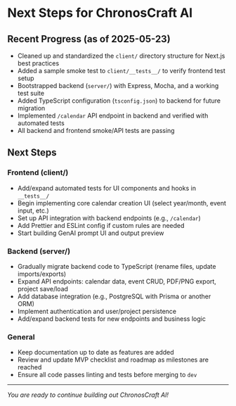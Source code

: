 # Next Steps for ChronosCraft AI

## Recent Progress (as of 2025-05-23)

- Cleaned up and standardized the `client/` directory structure for Next.js best practices
- Added a sample smoke test to `client/__tests__/` to verify frontend test setup
- Bootstrapped backend (`server/`) with Express, Mocha, and a working test suite
- Added TypeScript configuration (`tsconfig.json`) to backend for future migration
- Implemented `/calendar` API endpoint in backend and verified with automated tests
- All backend and frontend smoke/API tests are passing

## Next Steps

### Frontend (client/)
- Add/expand automated tests for UI components and hooks in `__tests__/`
- Begin implementing core calendar creation UI (select year/month, event input, etc.)
- Set up API integration with backend endpoints (e.g., `/calendar`)
- Add Prettier and ESLint config if custom rules are needed
- Start building GenAI prompt UI and output preview

### Backend (server/)
- Gradually migrate backend code to TypeScript (rename files, update imports/exports)
- Expand API endpoints: calendar data, event CRUD, PDF/PNG export, project save/load
- Add database integration (e.g., PostgreSQL with Prisma or another ORM)
- Implement authentication and user/project persistence
- Add/expand backend tests for new endpoints and business logic

### General
- Keep documentation up to date as features are added
- Review and update MVP checklist and roadmap as milestones are reached
- Ensure all code passes linting and tests before merging to `dev`

---

_You are ready to continue building out ChronosCraft AI!_
